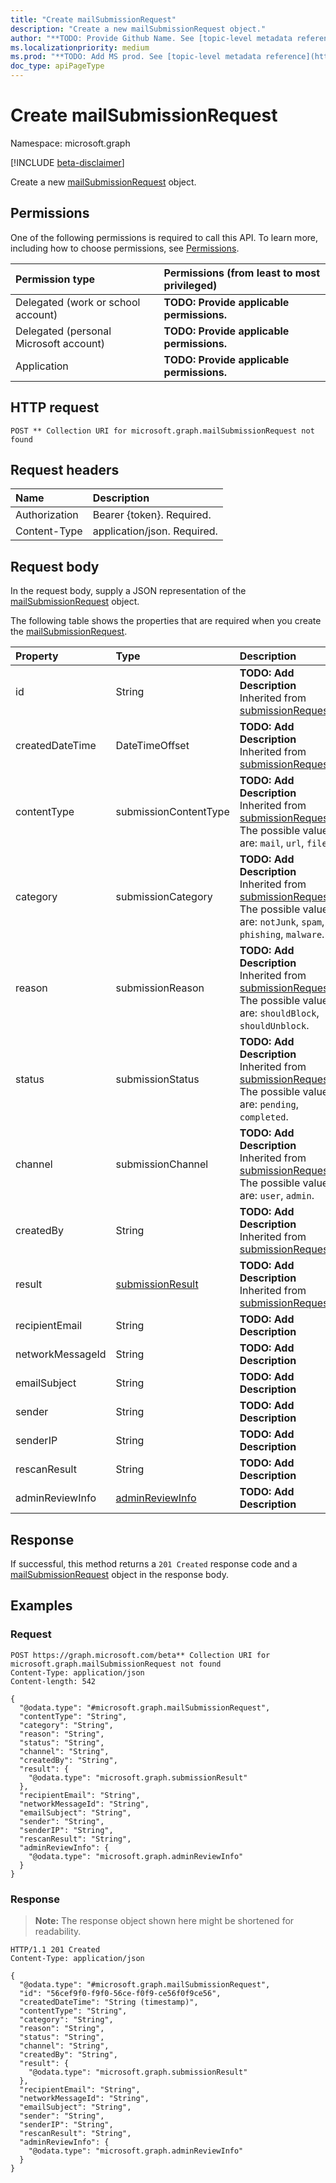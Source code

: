 ```yaml
---
title: "Create mailSubmissionRequest"
description: "Create a new mailSubmissionRequest object."
author: "**TODO: Provide Github Name. See [topic-level metadata reference](https://msgo.azurewebsites.net/add/document/guidelines/metadata.html#topic-level-metadata)**"
ms.localizationpriority: medium
ms.prod: "**TODO: Add MS prod. See [topic-level metadata reference](https://msgo.azurewebsites.net/add/document/guidelines/metadata.html#topic-level-metadata)**"
doc_type: apiPageType
---
```


# Create mailSubmissionRequest
Namespace: microsoft.graph

[!INCLUDE [beta-disclaimer](../../includes/beta-disclaimer.md)]

Create a new [mailSubmissionRequest](../resources/mailsubmissionrequest.md) object.

## Permissions
One of the following permissions is required to call this API. To learn more, including how to choose permissions, see [Permissions](/graph/permissions-reference).

|Permission type|Permissions (from least to most privileged)|
|:---|:---|
|Delegated (work or school account)|**TODO: Provide applicable permissions.**|
|Delegated (personal Microsoft account)|**TODO: Provide applicable permissions.**|
|Application|**TODO: Provide applicable permissions.**|

## HTTP request

<!-- {
  "blockType": "ignored"
}
-->
``` http
POST ** Collection URI for microsoft.graph.mailSubmissionRequest not found
```

## Request headers
|Name|Description|
|:---|:---|
|Authorization|Bearer {token}. Required.|
|Content-Type|application/json. Required.|

## Request body
In the request body, supply a JSON representation of the [mailSubmissionRequest](../resources/mailsubmissionrequest.md) object.

The following table shows the properties that are required when you create the [mailSubmissionRequest](../resources/mailsubmissionrequest.md).

|Property|Type|Description|
|:---|:---|:---|
|id|String|**TODO: Add Description** Inherited from [submissionRequest](../resources/submissionrequest.md)|
|createdDateTime|DateTimeOffset|**TODO: Add Description** Inherited from [submissionRequest](../resources/submissionrequest.md)|
|contentType|submissionContentType|**TODO: Add Description** Inherited from [submissionRequest](../resources/submissionrequest.md). The possible values are: `mail`, `url`, `file`.|
|category|submissionCategory|**TODO: Add Description** Inherited from [submissionRequest](../resources/submissionrequest.md). The possible values are: `notJunk`, `spam`, `phishing`, `malware`.|
|reason|submissionReason|**TODO: Add Description** Inherited from [submissionRequest](../resources/submissionrequest.md). The possible values are: `shouldBlock`, `shouldUnblock`.|
|status|submissionStatus|**TODO: Add Description** Inherited from [submissionRequest](../resources/submissionrequest.md). The possible values are: `pending`, `completed`.|
|channel|submissionChannel|**TODO: Add Description** Inherited from [submissionRequest](../resources/submissionrequest.md). The possible values are: `user`, `admin`.|
|createdBy|String|**TODO: Add Description** Inherited from [submissionRequest](../resources/submissionrequest.md)|
|result|[submissionResult](../resources/submissionresult.md)|**TODO: Add Description** Inherited from [submissionRequest](../resources/submissionrequest.md)|
|recipientEmail|String|**TODO: Add Description**|
|networkMessageId|String|**TODO: Add Description**|
|emailSubject|String|**TODO: Add Description**|
|sender|String|**TODO: Add Description**|
|senderIP|String|**TODO: Add Description**|
|rescanResult|String|**TODO: Add Description**|
|adminReviewInfo|[adminReviewInfo](../resources/adminreviewinfo.md)|**TODO: Add Description**|



## Response

If successful, this method returns a `201 Created` response code and a [mailSubmissionRequest](../resources/mailsubmissionrequest.md) object in the response body.

## Examples

### Request
<!-- {
  "blockType": "request",
  "name": "create_mailsubmissionrequest_from_"
}
-->
``` http
POST https://graph.microsoft.com/beta** Collection URI for microsoft.graph.mailSubmissionRequest not found
Content-Type: application/json
Content-length: 542

{
  "@odata.type": "#microsoft.graph.mailSubmissionRequest",
  "contentType": "String",
  "category": "String",
  "reason": "String",
  "status": "String",
  "channel": "String",
  "createdBy": "String",
  "result": {
    "@odata.type": "microsoft.graph.submissionResult"
  },
  "recipientEmail": "String",
  "networkMessageId": "String",
  "emailSubject": "String",
  "sender": "String",
  "senderIP": "String",
  "rescanResult": "String",
  "adminReviewInfo": {
    "@odata.type": "microsoft.graph.adminReviewInfo"
  }
}
```


### Response
>**Note:** The response object shown here might be shortened for readability.
<!-- {
  "blockType": "response",
  "truncated": true,
  "@odata.type": "microsoft.graph.mailSubmissionRequest"
}
-->
``` http
HTTP/1.1 201 Created
Content-Type: application/json

{
  "@odata.type": "#microsoft.graph.mailSubmissionRequest",
  "id": "56cef9f0-f9f0-56ce-f0f9-ce56f0f9ce56",
  "createdDateTime": "String (timestamp)",
  "contentType": "String",
  "category": "String",
  "reason": "String",
  "status": "String",
  "channel": "String",
  "createdBy": "String",
  "result": {
    "@odata.type": "microsoft.graph.submissionResult"
  },
  "recipientEmail": "String",
  "networkMessageId": "String",
  "emailSubject": "String",
  "sender": "String",
  "senderIP": "String",
  "rescanResult": "String",
  "adminReviewInfo": {
    "@odata.type": "microsoft.graph.adminReviewInfo"
  }
}
```

